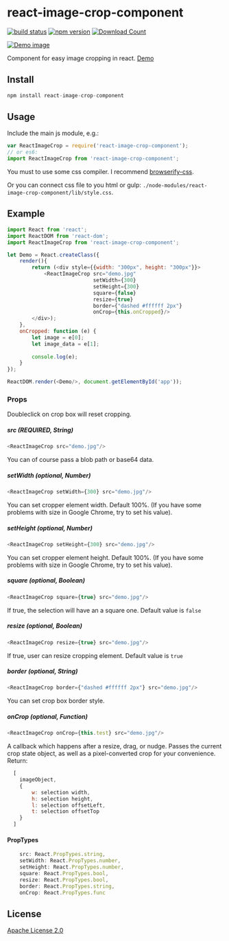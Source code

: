 # react-image-crop-component
[![build status](https://travis-ci.org/exelban/react-image-crop-component.svg?branch=master)](https://travis-ci.org/exelban/react-image-crop-component)
[![npm version](https://badge.fury.io/js/react-image-crop-component.svg)](http://www.npmjs.com/package/react-image-crop-component)
[![Download Count](https://img.shields.io/npm/dm/react-image-crop-component.svg)](http://www.npmjs.com/package/react-image-crop-component)

[![Demo image](https://s3.eu-central-1.amazonaws.com/serhiy/Github_repo/react-image-crop-component-2.gif)](https://exelban.github.io/react-image-crop-component)

Component for easy image cropping in react. [Demo](https://exelban.github.io/react-image-crop-component/)

## Install
```javascript
npm install react-image-crop-component
```

## Usage
Include the main js module, e.g.:
```javascript
var ReactImageCrop = require('react-image-crop-component');
// or es6:
import ReactImageCrop from 'react-image-crop-component';
```
You must to use some css compiler.
I recommend [browserify-css](https://github.com/cheton/browserify-css).

Or you can connect css file to you html or gulp:
```./node-modules/react-image-crop-component/lib/style.css```.

## Example
```javascript
import React from 'react';
import ReactDOM from 'react-dom';
import ReactImageCrop from 'react-image-crop-component';

let Demo = React.createClass({
    render(){
        return (<div style={{width: "300px", height: "300px"}}>
            <ReactImageCrop src="demo.jpg"
                            setWidth={300} 
                            setHeight={300} 
                            square={false} 
                            resize={true}
                            border={"dashed #ffffff 2px"}
                            onCrop={this.onCropped}/>
        </div>);
    },
    onCropped: function (e) {
        let image = e[0];
        let image_data = e[1];
        
        console.log(e);
    }
});

ReactDOM.render(<Demo/>, document.getElementById('app'));
```

### Props
Doubleclick on crop box will reset cropping.

##### src (REQUIRED, String)
```javascript
<ReactImageCrop src="demo.jpg"/>
```
You can of course pass a blob path or base64 data.

##### setWidth (optional, Number)
```javascript
<ReactImageCrop setWidth={300} src="demo.jpg"/>
```
You can set cropper element width. Default 100%. (If you have some problems with size in Google Chrome, try to set his value).

##### setHeight (optional, Number)
```javascript
<ReactImageCrop setHeight={300} src="demo.jpg"/>
```
You can set cropper element height. Default 100%. (If you have some problems with size in Google Chrome, try to set his value).

##### square (optional, Boolean)
```javascript
<ReactImageCrop square={true} src="demo.jpg"/>
```
If true, the selection will have an a square one. Default value is ```false```

##### resize (optional, Boolean)
```javascript
<ReactImageCrop resize={true} src="demo.jpg"/>
```
If true, user can resize cropping element. Default value is ```true```

##### border (optional, String)
```javascript
<ReactImageCrop border={"dashed #ffffff 2px"} src="demo.jpg"/>
```
You can set crop box border style.

##### onCrop (optional, Function)
```javascript
<ReactImageCrop onCrop={this.test} src="demo.jpg"/>
```
A callback which happens after a resize, drag, or nudge. Passes the current crop state object, as well as a pixel-converted crop for your convenience.
Return:
```javascript
  [ 
    imageObject,
    {
        w: selection width,
        h: selection height,
        l: selection offsetLeft,
        t: selection offsetTop
    }
  ]
```

#### PropTypes
```javascript
    src: React.PropTypes.string,
    setWidth: React.PropTypes.number,
    setHeight: React.PropTypes.number,
    square: React.PropTypes.bool,
    resize: React.PropTypes.bool,
    border: React.PropTypes.string,
    onCrop: React.PropTypes.func
```

## License
[Apache License 2.0](https://github.com/exelban/react-image-crop-component/blob/master/LICENSE)
